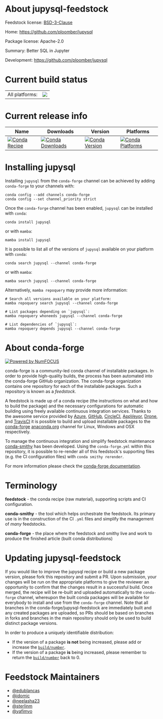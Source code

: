 About jupysql-feedstock
=======================

Feedstock license: [BSD-3-Clause](https://github.com/conda-forge/jupysql-feedstock/blob/main/LICENSE.txt)

Home: https://github.com/ploomber/jupysql

Package license: Apache-2.0

Summary: Better SQL in Jupyter

Development: https://github.com/ploomber/jupysql

Current build status
====================


<table><tr><td>All platforms:</td>
    <td>
      <a href="https://dev.azure.com/conda-forge/feedstock-builds/_build/latest?definitionId=18985&branchName=main">
        <img src="https://dev.azure.com/conda-forge/feedstock-builds/_apis/build/status/jupysql-feedstock?branchName=main">
      </a>
    </td>
  </tr>
</table>

Current release info
====================

| Name | Downloads | Version | Platforms |
| --- | --- | --- | --- |
| [![Conda Recipe](https://img.shields.io/badge/recipe-jupysql-green.svg)](https://anaconda.org/conda-forge/jupysql) | [![Conda Downloads](https://img.shields.io/conda/dn/conda-forge/jupysql.svg)](https://anaconda.org/conda-forge/jupysql) | [![Conda Version](https://img.shields.io/conda/vn/conda-forge/jupysql.svg)](https://anaconda.org/conda-forge/jupysql) | [![Conda Platforms](https://img.shields.io/conda/pn/conda-forge/jupysql.svg)](https://anaconda.org/conda-forge/jupysql) |

Installing jupysql
==================

Installing `jupysql` from the `conda-forge` channel can be achieved by adding `conda-forge` to your channels with:

```
conda config --add channels conda-forge
conda config --set channel_priority strict
```

Once the `conda-forge` channel has been enabled, `jupysql` can be installed with `conda`:

```
conda install jupysql
```

or with `mamba`:

```
mamba install jupysql
```

It is possible to list all of the versions of `jupysql` available on your platform with `conda`:

```
conda search jupysql --channel conda-forge
```

or with `mamba`:

```
mamba search jupysql --channel conda-forge
```

Alternatively, `mamba repoquery` may provide more information:

```
# Search all versions available on your platform:
mamba repoquery search jupysql --channel conda-forge

# List packages depending on `jupysql`:
mamba repoquery whoneeds jupysql --channel conda-forge

# List dependencies of `jupysql`:
mamba repoquery depends jupysql --channel conda-forge
```


About conda-forge
=================

[![Powered by
NumFOCUS](https://img.shields.io/badge/powered%20by-NumFOCUS-orange.svg?style=flat&colorA=E1523D&colorB=007D8A)](https://numfocus.org)

conda-forge is a community-led conda channel of installable packages.
In order to provide high-quality builds, the process has been automated into the
conda-forge GitHub organization. The conda-forge organization contains one repository
for each of the installable packages. Such a repository is known as a *feedstock*.

A feedstock is made up of a conda recipe (the instructions on what and how to build
the package) and the necessary configurations for automatic building using freely
available continuous integration services. Thanks to the awesome service provided by
[Azure](https://azure.microsoft.com/en-us/services/devops/), [GitHub](https://github.com/),
[CircleCI](https://circleci.com/), [AppVeyor](https://www.appveyor.com/),
[Drone](https://cloud.drone.io/welcome), and [TravisCI](https://travis-ci.com/)
it is possible to build and upload installable packages to the
[conda-forge](https://anaconda.org/conda-forge) [anaconda.org](https://anaconda.org/)
channel for Linux, Windows and OSX respectively.

To manage the continuous integration and simplify feedstock maintenance
[conda-smithy](https://github.com/conda-forge/conda-smithy) has been developed.
Using the ``conda-forge.yml`` within this repository, it is possible to re-render all of
this feedstock's supporting files (e.g. the CI configuration files) with ``conda smithy rerender``.

For more information please check the [conda-forge documentation](https://conda-forge.org/docs/).

Terminology
===========

**feedstock** - the conda recipe (raw material), supporting scripts and CI configuration.

**conda-smithy** - the tool which helps orchestrate the feedstock.
                   Its primary use is in the construction of the CI ``.yml`` files
                   and simplify the management of *many* feedstocks.

**conda-forge** - the place where the feedstock and smithy live and work to
                  produce the finished article (built conda distributions)


Updating jupysql-feedstock
==========================

If you would like to improve the jupysql recipe or build a new
package version, please fork this repository and submit a PR. Upon submission,
your changes will be run on the appropriate platforms to give the reviewer an
opportunity to confirm that the changes result in a successful build. Once
merged, the recipe will be re-built and uploaded automatically to the
`conda-forge` channel, whereupon the built conda packages will be available for
everybody to install and use from the `conda-forge` channel.
Note that all branches in the conda-forge/jupysql-feedstock are
immediately built and any created packages are uploaded, so PRs should be based
on branches in forks and branches in the main repository should only be used to
build distinct package versions.

In order to produce a uniquely identifiable distribution:
 * If the version of a package **is not** being increased, please add or increase
   the [``build/number``](https://docs.conda.io/projects/conda-build/en/latest/resources/define-metadata.html#build-number-and-string).
 * If the version of a package **is** being increased, please remember to return
   the [``build/number``](https://docs.conda.io/projects/conda-build/en/latest/resources/define-metadata.html#build-number-and-string)
   back to 0.

Feedstock Maintainers
=====================

* [@edublancas](https://github.com/edublancas/)
* [@idomic](https://github.com/idomic/)
* [@neelasha23](https://github.com/neelasha23/)
* [@sterlinm](https://github.com/sterlinm/)
* [@yafimvo](https://github.com/yafimvo/)

